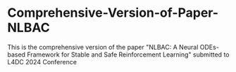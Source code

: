 # Comprehensive-Version-of-Paper-NLBAC
This is the comprehensive version of the paper "NLBAC: A Neural ODEs-based Framework for Stable and Safe Reinforcement Learning" submitted to L4DC 2024 Conference
